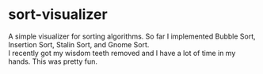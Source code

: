 # sort-visualizer
A simple visualizer for sorting algorithms. So far I implemented Bubble Sort, Insertion Sort, Stalin Sort, and Gnome Sort.  
I recently got my wisdom teeth removed and I have a lot of time in my hands. This was pretty fun.
